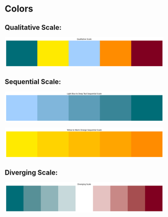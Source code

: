 # Colors
 
## Qualitative Scale:

![Qualitative Scale](https://github.com/parv-bhargava/Colors/blob/main/Color%20Scale/QS.png)
## Sequential Scale:
![Sequential Scale](https://github.com/parv-bhargava/Colors/blob/main/Color%20Scale/SS1.png)

![Sequential Scale](https://github.com/parv-bhargava/Colors/blob/main/Color%20Scale/SS2.png)

## Diverging Scale:

![Diverging Scale](https://github.com/parv-bhargava/Colors/blob/main/Color%20Scale/DS.png)

